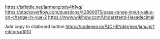 https://jsfiddle.net/jarmenz/sdy4h1vq/
https://stackoverflow.com/questions/42860075/pass-range-input-value-on-change-in-vue-2
https://www.wikihow.com/Understand-Hexadecimal

Add copy to clipboard button
https://codepen.io/PJCHENder/pen/jamJpj?editors=1010